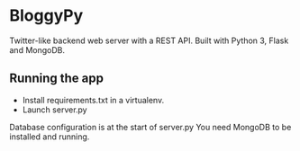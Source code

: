 # BloggyPy
Twitter-like backend web server with a REST API.
Built with Python 3, Flask and MongoDB.

## Running the app
- Install requirements.txt in a virtualenv.
- Launch server.py

Database configuration is at the start of server.py
You need MongoDB to be installed and running.
